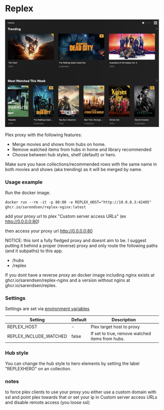 # Replex

![plot](./examplewithhero.png)

Plex proxy with the following features:

- Merge movies and shows from hubs on home.
- Remove watched items from hubs in home and library recommended
- Choose between hub styles, shelf (default) or hero.

Make sure you have collections/recommended rows with the same name in both movies and shows (aka trending) as it will be merged by name.

### Usage example

Run the docker image.

```
docker run --rm -it -p 80:80 -e REPLEX_HOST="http://10.0.0.3:42405" ghcr.io/sarendsen/replex-nginx:latest
```

add your proxy url to plex "Custom server access URLs" (ex http://0.0.0.0:80)

then access your proxy url http://0.0.0.0:80

NOTICE: this isnt a fully fledged proxy and doesnt aim to be. I suggest putting it behind a proper (reverse) proxy and only route the following paths (and it subpaths) to this app. 

- /hubs
- /replex

If you dont have a reverse proxy an docker image including nginx exists at ghcr.io/sarendsen/replex-nginx and a version without nginx at ghcr.io/sarendsen/replex.

### Settings
Settings are set via [environment variables](https://kinsta.com/knowledgebase/what-is-an-environment-variable/) 

| Setting        	       | Default 	| Description                                                            	|
|--------------------------|------------|---------------------------------------------------------------------------|
| REPLEX_HOST              | -      	| Plex target host to proxy                                             	|
| REPLEX_INCLUDE_WATCHED   | false    	| If set to true, remove watched items from hubs.                        	|

### Hub style

You can change the hub style to hero elements by setting the label "REPLEXHERO" on an collection. 

### notes

to force plex clients to use your proxy you either use a custom domain with ssl and point plex towards that or set your ip in Custom server access URLs and disable remote access (you loose ssl)